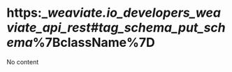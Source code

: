 # https:\__weaviate.io_developers_weaviate_api_rest#tag_schema_put_schema_%7BclassName%7D

No content
